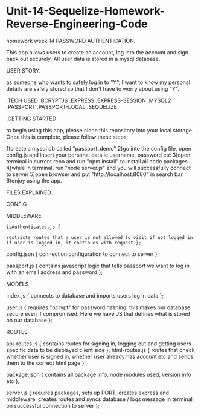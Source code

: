 # Unit-14-Sequelize-Homework-Reverse-Engineering-Code
homework week 14
PASSWORD AUTHENTICATION.

This app allows users to create an account, log into the account and sign back out securely. All user data is stored in a mysql
database.

USER STORY.

as someone who wants to safely log in to "Y", I want to know my personal details are safely stored so that I don't have to worry
about using "Y".

.TECH USED 
.BCRYPTJS
.EXPRESS
.EXPRESS-SESSION
.MYSQL2
.PASSPORT
.PASSPORT-LOCAL
.SEQUELIZE

.GETTING STARTED

to begin using this app, please clone this repository into your local storage. Once this is complete, please follow these steps;

1)create a mysql db called "passport_demo"
2)go into the config file, open config.js and insert your personal data ie username, password etc
3)open terminal in current repo and run "npm install" to install all node packages
4)while in terminal, run "node server.js" and you will successfully connect to server
5)open browser and put "http://localhost:8080" in search bar
6)enjoy using the app.

FILES EXPLAINED.

CONFIG

  MIDDLEWARE

    isAuthenticated.js { 

    restricts routes that a user is not allowed to visit if not logged in. if user is logged in, it continues with request };

  config.json {
  connection configuration to connect to server };

  passport.js {
  contains javascript logic that tells passport we want to log in with an email address and password };

MODELS

  index.js {
  connects to database and imports users log in data };

  user.js {
  requires "bcrypt" for password hashing. this makes our database secure even if compromised. Here we have JS that defines what is stored on our database };

ROUTES

  api-routes.js { 
  contains routes for signing in, logging out and getting users specific data to be displayed client side };
  html-routes.js {
  routes that check whether user is signed in, whether user already has account etc and sends them to the correct html page };

package.json {
contains all package info, node modules used, version info etc };

server.js {
requires packages, sets up PORT, creates express and middleware, creates routes and syncs database / logs message in terminal on successful connection to server };


